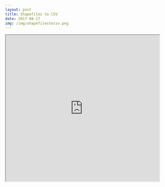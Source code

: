 ```yaml
---
layout: post
title: Shapefiles to CSV
date: 2017-08-17
img: /img/shapefilestocsv.png
---
```


<iframe src="https://michelle-plunkett.com/notebooks/shapefilestocsv.html" width="100%" height="480"></iframe>

